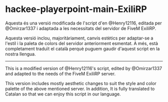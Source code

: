 # hackee-playerpoint-main-ExiliRP

Aquesta és una versió modificada de l'script d'en @Henry12116, editada per @Omirzar1337 i adaptada a les necessitats del servidor de FiveM ExiliRP.

Aquesta versió inclou, majoritàriament, canvis estètics per adaptar-se a l'estil i la paleta de colors del servidor anteriorment esmentat. A més, està completament traduït el català perquè puguem gaudir d'aquest script en la nostra llengua.

----------

This is a modified version of @Henry12116's script, edited by @Omirzar1337 and adapted to the needs of the FiveM ExiliRP server.

This version includes mostly aesthetic changes to suit the style and color palette of the above mentioned server. In addition, It is fully translated to Catalan so that we can enjoy this script in our language.
